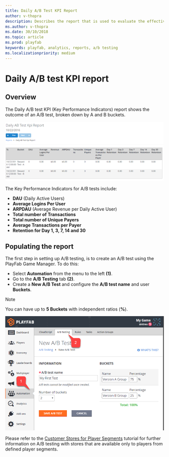 ```yaml
---
title: Daily A/B Test KPI Report
author: v-thopra
description: Describes the report that is used to evaluate the effectiveness of your A/B Test experiments.
ms.author: v-thopra
ms.date: 30/10/2018
ms.topic: article
ms.prod: playfab
keywords: playfab, analytics, reports, a/b testing
ms.localizationpriority: medium
---
```


# Daily A/B test KPI report

## Overview

The Daily A/B test KPI (Key Performance Indicators) report shows the outcome of an A/B test, broken down by A and B buckets.

![Daily A/B Test KPI Report Table](media/tutorials/daily-ab-test-kpi-report-table.png)

The Key Performance Indicators for A/B tests include:

- **DAU** (Daily Active Users)
- **Average Logins Per User**
- **ARPDAU** (Average Revenue per Daily Active User)
- **Total number of Transactions**
- **Total number of Unique Payers**
- **Average Transactions per Payer**
- **Retention for Day 1, 3, 7, 14 and 30**

## Populating the report

The first step in setting up A/B testing, is to create an A/B test using the PlayFab Game Manager. To do this:

- Select **Automation** from the menu to the left **(1)**.
- Go to the **A/B Testing** tab **(2)**.
- Create a **New A/B Test** and configure the **A/B test name** and user **Buckets**.
 
> [!NOTE]
> You can have up to **5 Buckets** with independent ratios (**%**).

![Game-Manager - Automation - AB Testing - New AB Test](media/tutorials/game-manager-automation-ab-testing-new-ab-test.png)

Please refer to the [Customer Stores for Player Segments](../../commerce/stores/custom-stores-for-player-segments.md) tutorial for further information on A/B testing with stores that are available only to players from defined player segments.
